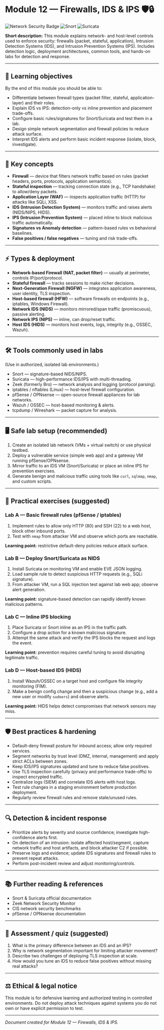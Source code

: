 # Module 12 — Firewalls, IDS & IPS 🛡️🔒

<img src="https://img.shields.io/badge/Network-Security-red?logo=cisco" alt="Network Security Badge" />
<img src="https://img.shields.io/badge/Tool-Snort-orange?logo=snort" alt="Snort" />
<img src="https://img.shields.io/badge/Tool-Suricata-blue?logo=suricata" alt="Suricata" />

**Short description:**
This module explains network- and host-level controls used to enforce security: firewalls (packet, stateful, application), Intrusion Detection Systems (IDS), and Intrusion Prevention Systems (IPS). Includes detection logic, deployment architectures, common tools, and hands-on labs for detection and response.

---

## 🎯 Learning objectives

By the end of this module you should be able to:

* Differentiate between firewall types (packet filter, stateful, application-layer) and their roles.
* Explain IDS vs IPS: detection-only vs inline prevention and placement trade-offs.
* Configure basic rules/signatures for Snort/Suricata and test them in a lab.
* Design simple network segmentation and firewall policies to reduce attack surface.
* Interpret IDS alerts and perform basic incident response (isolate, block, investigate).

---

## 🔑 Key concepts

* **Firewall** — device that filters network traffic based on rules (packet headers, ports, protocols, application semantics).
* **Stateful inspection** — tracking connection state (e.g., TCP handshake) to allow/deny packets.
* **Application Layer (WAF)** — inspects application traffic (HTTP) for attacks like SQLi, XSS.
* **IDS (Intrusion Detection System)** — monitors traffic and raises alerts (NIDS/NIPS, HIDS).
* **IPS (Intrusion Prevention System)** — placed inline to block malicious traffic automatically.
* **Signatures vs Anomaly detection** — pattern-based rules vs behavioral baselines.
* **False positives / false negatives** — tuning and risk trade-offs.

---

## ⚡ Types & deployment

* **Network-based Firewall (NAT, packet filter)** — usually at perimeter, controls IP/port/protocol.
* **Stateful firewall** — tracks sessions to make richer decisions.
* **Next-Generation Firewall (NGFW)** — integrates application awareness, user identity, TLS inspection.
* **Host-based firewall (HFW)** — software firewalls on endpoints (e.g., iptables, Windows Firewall).
* **Network IDS (NIDS)** — monitors mirrored/span traffic (promiscuous), passive alerting.
* **Network IPS (NIPS)** — inline, can drop/reset traffic.
* **Host IDS (HIDS)** — monitors host events, logs, integrity (e.g., OSSEC, Wazuh).

---

## 🛠 Tools commonly used in labs

(Use in authorized, isolated lab environments.)

* Snort — signature-based NIDS/NIPS.
* Suricata — high-performance IDS/IPS with multi-threading.
* Zeek (formerly Bro) — network analysis and logging (protocol parsing).
* iptables / nftables (Linux) — host-level firewall configuration.
* pfSense / OPNsense — open-source firewall appliances for lab networks.
* Wazuh / OSSEC — host-based monitoring & alerts.
* tcpdump / Wireshark — packet capture for analysis.

---

## 🖥 Safe lab setup (recommended)

1. Create an isolated lab network (VMs + virtual switch) or use physical testbed.
2. Deploy a vulnerable service (simple web app) and a gateway VM running pfSense/OPNsense.
3. Mirror traffic to an IDS VM (Snort/Suricata) or place an inline IPS for prevention exercises.
4. Generate benign and malicious traffic using tools like `curl`, `sqlmap`, `nmap`, and custom scripts.

---

## 🧪 Practical exercises (suggested)

### Lab A — Basic firewall rules (pfSense / iptables)

1. Implement rules to allow only HTTP (80) and SSH (22) to a web host, block other inbound ports.
2. Test with `nmap` from attacker VM and observe which ports are reachable.

**Learning point:** restrictive default-deny policies reduce attack surface.

### Lab B — Deploy Snort/Suricata as NIDS

1. Install Suricata on monitoring VM and enable EVE JSON logging.
2. Load sample rule to detect suspicious HTTP requests (e.g., SQLi signature).
3. From attacker VM, run a SQL injection test against lab web app; observe alert generation.

**Learning point:** signature-based detection can rapidly identify known malicious patterns.

### Lab C — Inline IPS blocking

1. Place Suricata or Snort inline as an IPS in the traffic path.
2. Configure a drop action for a known malicious signature.
3. Attempt the same attack and verify the IPS blocks the request and logs the event.

**Learning point:** prevention requires careful tuning to avoid disrupting legitimate traffic.

### Lab D — Host-based IDS (HIDS)

1. Install Wazuh/OSSEC on a target host and configure file integrity monitoring (FIM).
2. Make a benign config change and then a suspicious change (e.g., add a new user or modify `sudoers`) and observe alerts.

**Learning point:** HIDS helps detect compromises that network sensors may miss.

---

## 🛡 Best practices & hardening

* Default-deny firewall posture for inbound access; allow only required services.
* Segment networks by trust level (DMZ, internal, management) and apply strict ACLs between zones.
* Keep IDS/IPS signatures updated and tune to reduce false positives.
* Use TLS inspection carefully (privacy and performance trade-offs) to inspect encrypted traffic.
* Centralize logs (SIEM) and correlate IDS alerts with host logs.
* Test rule changes in a staging environment before production deployment.
* Regularly review firewall rules and remove stale/unused rules.

---

## 🔍 Detection & incident response

* Prioritize alerts by severity and source confidence; investigate high-confidence alerts first.
* On detection of an intrusion: isolate affected host/segment, capture network traffic and host artifacts, and block attacker C2 if possible.
* Preserve logs and evidence; update IDS signatures and firewall rules to prevent repeat attacks.
* Perform post-incident review and adjust monitoring/controls.

---

## 📚 Further reading & references

* Snort & Suricata official documentation
* Zeek Network Security Monitor
* CIS network security benchmarks
* pfSense / OPNsense documentation

---

## 📝 Assessment / quiz (suggested)

1. What is the primary difference between an IDS and an IPS?
2. Why is network segmentation important for limiting attacker movement?
3. Describe two challenges of deploying TLS inspection at scale.
4. How would you tune an IDS to reduce false positives without missing real attacks?

---

## ⚖️ Ethical & legal notice

This module is for defensive learning and authorized testing in controlled environments. Do not deploy attack techniques against systems you do not own or have explicit permission to test.

---

*Document created for Module 12 — Firewalls, IDS & IPS.*

